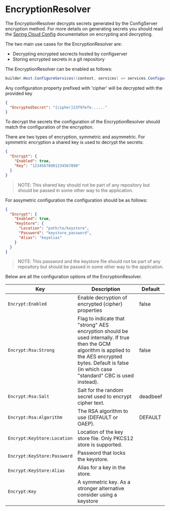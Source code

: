 ﻿# EncryptionResolver

The EncryptionResolver decrypts secrets generated by the ConfigServer encryption method. For more details on generating secrets
you should read the [Spring Cloud Config](https://docs.spring.io/spring-cloud-config/docs/current/reference/html/#_encryption_and_decryption)
documentation on encrypting and decrypting.

The two main use cases for the EncryptionResolver are:
- Decrypting encrypted secrects hosted by configserver
- Storing encrypted secrets in a git repository

The EncryptionResolver can be enabled as follows:
```csharp
builder.Host.ConfigureServices((context, services) => services.ConfigureEncryptionResolver(context.Configuration));
```

Any configuration property prefixed with 'cipher' will be decrypted with the provided key
```json
{
  "EncryptedSecret": "{cipher}23f97efe......"
}
```

To decrypt the secrets the configuration of the EncryptionResolver should match
the configuration of the encryption.

There are two types of encryption, symmetric and asymmetric.
For symmetric encryption a shared key is used to decrypt the secrets:
```json
{
  "Encrypt": {
    "Enabled": true,
    "Key": "12345678901234567890"
  }
}
```
>NOTE: This shared key should not be part of any repository but should be passed in some other way to
the application.

For assymetric configuration the configuration should be as follows:
```json
{
  "Encrypt": {
    "Enabled": true,
    "KeyStore": {
      "Location": "path/to/keystore",
      "Password": "keystore_password",
      "Alias": "keyalias"
    }
  }
}
```
>NOTE: This password and the keystore file should not be part of any repository but should be passed in some other way to
the application.

Below are all the configuration options of the EncryptionResolver.

| Key | Description | Default |
| --- | --- | --- |
| `Encrypt:Enabled` | Enable decryption of encrypted {cipher} properties | false |
| `Encrypt:Rsa:Strong` | Flag to indicate that "strong" AES encryption should be used internally. If true then the GCM algorithm is applied to the AES encrypted bytes. Default is false (in which case "standard" CBC is used instead). | false |
| `Encrypt:Rsa:Salt` | Salt for the random secret used to encrypt cipher text. | deadbeef |
| `Encrypt:Rsa:Algorithm` | The RSA algorithm to use (DEFAULT or OAEP). | DEFAULT |
| `Encrypt:KeyStore:Location` | Location of the key store file. Only PKCS12 store is supported. |       |
| `Encrypt:KeyStore:Password` | Password that locks the keystore. |       |
| `Encrypt:KeyStore:Alias` | Alias for a key in the store. |       |
| `Encrypt:Key` | A symmetric key. As a stronger alternative consider using a keystore |       |

